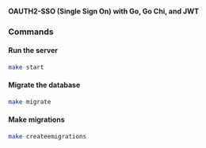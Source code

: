 #### OAUTH2-SSO (Single Sign On) with Go, Go Chi, and JWT

### Commands

#### Run the server

```bash
make start
```

#### Migrate the database

```bash
make migrate
```

#### Make migrations

```bash
make createemigrations
```
